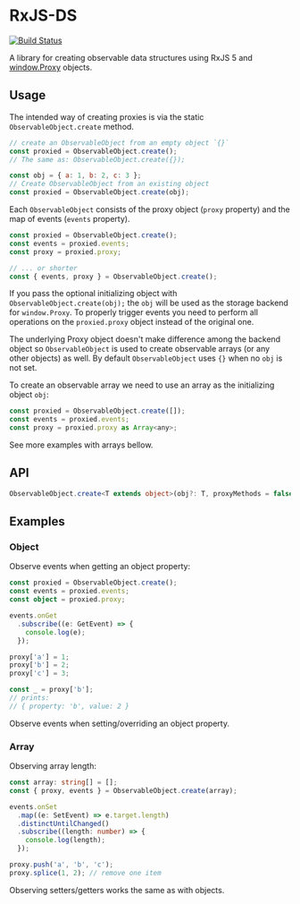 # RxJS-DS

[![Build Status](https://travis-ci.org/martinsik/rxjs-ds.svg?branch=master)](https://travis-ci.org/martinsik/rxjs-ds)

A library for creating observable data structures using RxJS 5 and [window.Proxy](https://developer.mozilla.org/en-US/docs/Web/JavaScript/Reference/Global_Objects/Proxy) objects.

## Usage

The intended way of creating proxies is via the static `ObservableObject.create` method.

```javascript
// create an ObservableObject from an empty object `{}` 
const proxied = ObservableObject.create();
// The same as: ObservableObject.create({});

const obj = { a: 1, b: 2, c: 3 };
// Create ObservableObject from an existing object
const proxied = ObservableObject.create(obj);
```

Each `ObservableObject` consists of the proxy object (`proxy` property) and the map of events (`events` property).

```javascript
const proxied = ObservableObject.create();
const events = proxied.events;
const proxy = proxied.proxy;

// ... or shorter
const { events, proxy } = ObservableObject.create();
``` 

If you pass the optional initializing object with `ObservableObject.create(obj);` the `obj` will be used as the storage backend for `window.Proxy`. To properly trigger events you need to perform all operations on the `proxied.proxy` object instead of the original one. 

The underlying Proxy object doesn't make difference among the backend object so `ObservableObject` is used to create observable arrays (or any other objects) as well. By default `ObservableObject` uses `{}` when no `obj` is not set.

To create an observable array we need to use an array as the initializing object `obj`:

```javascript
const proxied = ObservableObject.create([]);
const events = proxied.events;
const proxy = proxied.proxy as Array<any>;
```

See more examples with arrays bellow.

## API

```typescript
ObservableObject.create<T extends object>(obj?: T, proxyMethods = false): ObservableObject<T>)
```

## Examples

### Object

Observe events when getting an object property:

```typescript
const proxied = ObservableObject.create();
const events = proxied.events;
const object = proxied.proxy;

events.onGet
  .subscribe((e: GetEvent) => {
    console.log(e);
  });

proxy['a'] = 1;
proxy['b'] = 2;
proxy['c'] = 3;

const _ = proxy['b'];
// prints:
// { property: 'b', value: 2 }
```

Observe events when setting/overriding an object property.

### Array

Observing array length:

```typescript
const array: string[] = [];
const { proxy, events } = ObservableObject.create(array);

events.onSet
  .map((e: SetEvent) => e.target.length)
  .distinctUntilChanged()
  .subscribe((length: number) => {
    console.log(length);
  });

proxy.push('a', 'b', 'c');
proxy.splice(1, 2); // remove one item
```

Observing setters/getters works the same as with objects.
